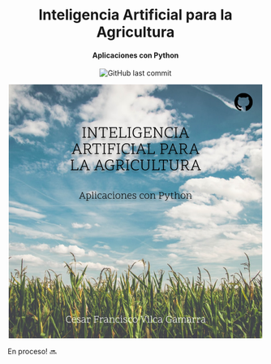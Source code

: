 <h1 align="center">Inteligencia Artificial para la Agricultura</h1>
<h4 align="center">Aplicaciones con Python</h4>

<p align='center'>
  <img src="https://img.shields.io/github/last-commit/vilcagamarracf/ML_para_entusiastas?style=flat-square" alt="GitHub last commit"/>
</p>
<p align='center'>
<img src="Portada.png" alt="Portada genial del repositorio" width=500/>
</p>

En proceso! 🔜
